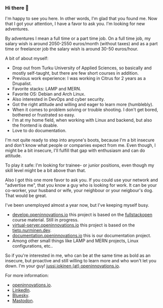 ### Hi there 👋

I'm happy to see you here. In other words, I'm glad that you found me. Now that I got your attention, I have a favor to ask you. I'm looking for new adventures.

By adventures I mean a full time or a part time job. On a full time job, my salary wish is around 2050-2550 euros/month (without taxes) and as a part time or freelancer job the salary wish is around 30-50 euros/hour.

A bit of about myself:
- Drop out from Turku University of Applied Sciences, so basically and mostly self-taught, but there are few short courses in addition.
- Previous work experience: I was working in Citrus for 2 years as a Drupalist.
- Favorite stacks: LAMP and MERN.
- Favorite OS: Debian and Arch Linux.
- Also interested in DevOps and cyber security.
- Got the right attitude and willing and eager to learn more (humblebly).
- When it comes to problem solving or trouble shooting. I don't get bored, bothered or frustrated so easy.
- I'm at my home field, when working with Linux and backend, but also the frontend is doable.
- Love to do documentation.

I'm not quite ready to step into anyone's boots, because I'm a bit insecure and don't know what people or companies expect from me. Even though, I might be a bit insecure, I'll fulfill that gap with enthusiasm and can do attitude. 

To play it safe: I'm looking for trainee- or junior positions, even though my skill level might be a bit above than that.

Also I got this one more favor to ask you. If you could use your network and "advertise me", that you know a guy who is looking for work. It can be your co-worker, your husband or wife, your neighbour or your neigbour's dog. That would be great.

I've been unemployed almost a year now, but I've keeping myself busy.
- [develop.openinnovations.io](https://develop.openinnovations.io) this project is based on the [fullstackopen](https://fullstackopen.com) course material. Still in progress.
- [virtual-server.openinnovations.io](https://virtual-server.openinnovations.io) this project is based on the [tieto.nurminen.dev](https://tieto.nurminen.dev).
- [documentation.openinnovations.io](https://documentation.openinnovations.io) this is our documentation project.
- Among other small things like LAMP and MERN projects, Linux configurations, etc..

So if you're interested in me, who can be at the same time as bold as an insecure, but proactive and still willing to learn more and who won't let you down. I'm your guy! [jussi.jokinen (at) openinnovations.io](mailto:jussi.jokinen[at]openinnovations.io). 

For more information:
- [openinnovations.io](https://openinnovations.io/).
- [LinkedIn](https://www.linkedin.com/in/jussi-k-jokinen/).
- [Bluesky](https://bsky.app/profile/n00bsaiboth.bsky.social).
- [Mastodon](https://mastodontti.fi/@n00bsaiboth).

<!--
**n00bsaiboth/n00bsaiboth** is a ✨ _special_ ✨ repository because itsfile) appears on your GitHub profile.

Here are some ideas to get you started:

- 🔭 I’m currently working on ...
- 🌱 I’m currently learning ...
- 👯 I’m looking to collaborate on ...
- 🤔 I’m looking for help with ...
- 💬 Ask me about ...
- 📫 How to reach me: ...
- 😄 Pronouns: ...
- ⚡ Fun fact: ...
-->
